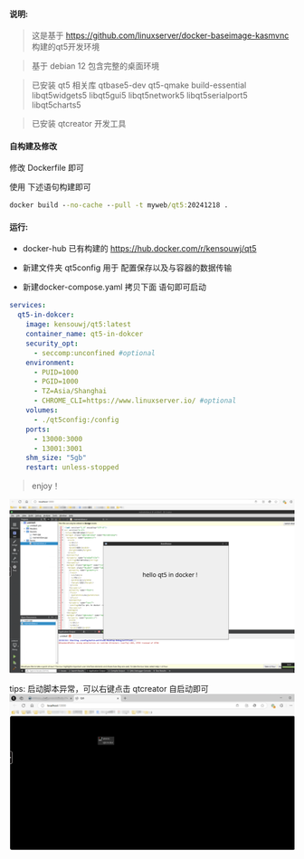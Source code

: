 #### 说明:
> 这是基于 https://github.com/linuxserver/docker-baseimage-kasmvnc 构建的qt5开发环境

> 基于 debian 12 包含完整的桌面环境

> 已安装 qt5 相关库
   qtbase5-dev 
   qt5-qmake 
   build-essential 
   libqt5widgets5 
   libqt5gui5 
   libqt5network5 
   libqt5serialport5
   libqt5charts5 

> 已安装 qtcreator 开发工具

#### 自构建及修改

修改 Dockerfile 即可

使用 下述语句构建即可

```cmd
docker build --no-cache --pull -t myweb/qt5:20241218 .
```

#### 运行:
- docker-hub 已有构建的 https://hub.docker.com/r/kensouwj/qt5

- 新建文件夹 qt5config 用于 配置保存以及与容器的数据传输

- 新建docker-compose.yaml 拷贝下面 语句即可启动

```yml
services:
  qt5-in-dokcer:
    image: kensouwj/qt5:latest
    container_name: qt5-in-dokcer
    security_opt:
      - seccomp:unconfined #optional
    environment:
      - PUID=1000
      - PGID=1000
      - TZ=Asia/Shanghai
      - CHROME_CLI=https://www.linuxserver.io/ #optional
    volumes:
      - ./qt5config:/config
    ports:
      - 13000:3000
      - 13001:3001
    shm_size: "5gb"
    restart: unless-stopped
```

> enjoy！

[![测试界面](pic/000-示例.png)](测试界面)

tips:
 启动脚本异常，可以右键点击 qtcreator 自启动即可
[![启动](pic/001-启动qtcreator.png)](启动)
